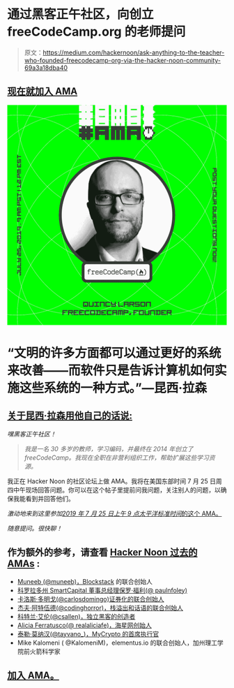 # 通过黑客正午社区，向创立 freeCodeCamp.org 的老师提问

> 原文：<https://medium.com/hackernoon/ask-anything-to-the-teacher-who-founded-freecodecamp-org-via-the-hacker-noon-community-69a3a18dba40>

## [现在就加入 AMA](https://community.hackernoon.com/t/im-quincy-larson-the-teacher-who-founded-freecodecamp-org-ask-me-anything-july-25-2019/5539)

![](img/b8257b11070c6727eb1cbd58733dcb6c.png)

# “文明的许多方面都可以通过更好的系统来改善——而软件只是告诉计算机如何实施这些系统的一种方式。”—昆西·拉森

## [关于昆西·拉森用他自己的话说:](https://community.hackernoon.com/t/im-quincy-larson-the-teacher-who-founded-freecodecamp-org-ask-me-anything-july-25-2019/5539)

*嘿黑客正午社区！*

> *我是一名 30 多岁的教师，学习编码，并最终在 2014 年创立了 freeCodeCamp。我现在全职在非营利组织工作，帮助扩展这些学习资源。*

我正在 Hacker Noon 的社区论坛上做 AMA。我将在美国东部时间 7 月 25 日周四中午现场回答问题。你可以在这个帖子里提前问我问题，关注别人的问题，以确保我能看到并回答他们。

*激动地来到这里参加*[*2019 年 7 月 25 日上午 9 点太平洋标准时间*的这个 AMA。](https://community.hackernoon.com/t/im-quincy-larson-the-teacher-who-founded-freecodecamp-org-ask-me-anything-july-25-2019/5539)

*随意提问。很快聊！*

## 作为额外的参考，请查看 [Hacker Noon 过去的 AMAs](https://community.hackernoon.com/c/ama) :

*   [Muneeb (@muneeb)，Blockstack](https://community.hackernoon.com/t/im-muneeb-co-founder-of-blockstack-ask-me-anything-noon-pst-5-28-19/2808) 的联合创始人
*   [科罗拉多州 SmartCapital 董事总经理保罗·福利(@ paulnfoley)](https://community.hackernoon.com/t/i-am-paul-foley-paulnfoley-managing-director-of-smartcapital-colorado-ask-me-anything-06-07-2-00-pm-mt/3161)
*   [卡洛斯·多明戈(@carlosdomingo)证券化的联合创始人](https://community.hackernoon.com/t/i-m-carlos-co-founder-of-securitize-ask-me-anything-noon-pst-5-31-19/2912)
*   [杰夫·阿特伍德(@codinghorror)，栈溢出和话语的联合创始人](https://community.hackernoon.com/t/i-am-jeff-atwood-codinghorror-co-founder-of-stack-overflow-and-discourse-ask-me-anything-4-8-noon-pst/1800)
*   [科特兰·艾伦(@csallen)，独立黑客的创造者](https://community.hackernoon.com/t/im-courtland-allen-creator-of-indie-hackers-ask-me-anything-thu-apr-18-noon-pst/1945)
*   [Alicia Ferratusco(@ realaliciafe)，海星网创始人](https://community.hackernoon.com/t/i-am-alicia-ferratusco-realaliciafe-founder-of-starfish-network-ask-me-anything-5-9-noon-pst/2417)
*   [泰勒·莫纳汉(@tayvano_)，MyCrypto 的首席执行官](https://community.hackernoon.com/t/im-taylor-monahan-ceo-of-mycrypto-ask-me-anything-5-16-12pm-pst/2597)
*   Mike Kalomeni ( @KalomeniM)，elementus.io 的联合创始人，加州理工学院前火箭科学家

## [加入 AMA。](https://community.hackernoon.com/t/im-quincy-larson-the-teacher-who-founded-freecodecamp-org-ask-me-anything-july-25-2019/5539)